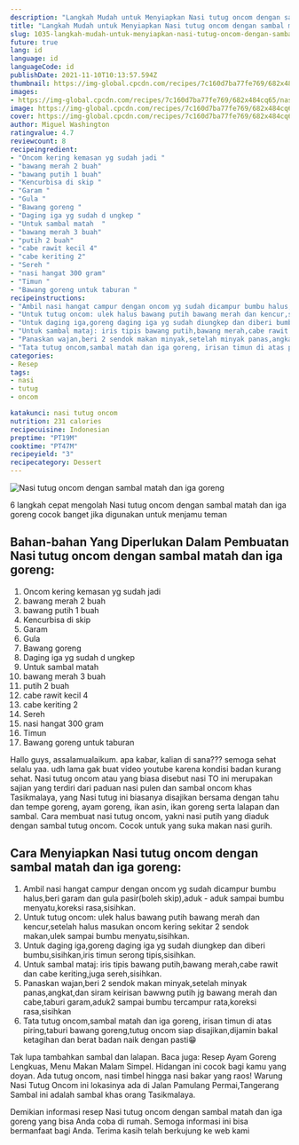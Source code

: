 ```yaml
---
description: "Langkah Mudah untuk Menyiapkan Nasi tutug oncom dengan sambal matah dan iga goreng yang Sempurna"
title: "Langkah Mudah untuk Menyiapkan Nasi tutug oncom dengan sambal matah dan iga goreng yang Sempurna"
slug: 1035-langkah-mudah-untuk-menyiapkan-nasi-tutug-oncom-dengan-sambal-matah-dan-iga-goreng-yang-sempurna
future: true
lang: id
language: id
languageCode: id
publishDate: 2021-11-10T10:13:57.594Z 
thumbnail: https://img-global.cpcdn.com/recipes/7c160d7ba77fe769/682x484cq65/nasi-tutug-oncom-dengan-sambal-matah-dan-iga-goreng-foto-resep-utama.png
images:
- https://img-global.cpcdn.com/recipes/7c160d7ba77fe769/682x484cq65/nasi-tutug-oncom-dengan-sambal-matah-dan-iga-goreng-foto-resep-utama.png
image: https://img-global.cpcdn.com/recipes/7c160d7ba77fe769/682x484cq65/nasi-tutug-oncom-dengan-sambal-matah-dan-iga-goreng-foto-resep-utama.png
cover: https://img-global.cpcdn.com/recipes/7c160d7ba77fe769/682x484cq65/nasi-tutug-oncom-dengan-sambal-matah-dan-iga-goreng-foto-resep-utama.png
author: Miguel Washington
ratingvalue: 4.7
reviewcount: 8
recipeingredient:
- "Oncom kering kemasan yg sudah jadi "
- "bawang merah 2 buah"
- "bawang putih 1 buah"
- "Kencurbisa di skip "
- "Garam "
- "Gula "
- "Bawang goreng "
- "Daging iga yg sudah d ungkep "
- "Untuk sambal matah  "
- "bawang merah 3 buah"
- "putih 2 buah"
- "cabe rawit kecil 4"
- "cabe keriting 2"
- "Sereh "
- "nasi hangat 300 gram"
- "Timun "
- "Bawang goreng untuk taburan "
recipeinstructions:
- "Ambil nasi hangat campur dengan oncom yg sudah dicampur bumbu halus,beri garam dan gula pasir(boleh skip),aduk - aduk sampai bumbu menyatu,koreksi rasa,sisihkan."
- "Untuk tutug oncom: ulek halus bawang putih bawang merah dan kencur,setelah halus masukan oncom kering sekitar 2 sendok makan,ulek sampai bumbu menyatu,sisihkan."
- "Untuk daging iga,goreng daging iga yg sudah diungkep dan diberi bumbu,sisihkan,iris timun serong tipis,sisihkan."
- "Untuk sambal mataj: iris tipis bawang putih,bawang merah,cabe rawit dan cabe keriting,juga sereh,sisihkan."
- "Panaskan wajan,beri 2 sendok makan minyak,setelah minyak panas,angkat,dan siram keirisan bawwng putih jg bawang merah dan cabe,taburi garam,aduk2 sampai bumbu tercampur rata,koreksi rasa,sisihkan"
- "Tata tutug oncom,sambal matah dan iga goreng, irisan timun di atas piring,taburi bawang goreng,tutug oncom siap disajikan,dijamin bakal ketagihan dan berat badan naik dengan pasti😁"
categories:
- Resep
tags:
- nasi
- tutug
- oncom

katakunci: nasi tutug oncom 
nutrition: 231 calories
recipecuisine: Indonesian
preptime: "PT19M"
cooktime: "PT47M"
recipeyield: "3"
recipecategory: Dessert
---
```



![Nasi tutug oncom dengan sambal matah dan iga goreng](https://img-global.cpcdn.com/recipes/7c160d7ba77fe769/682x484cq65/nasi-tutug-oncom-dengan-sambal-matah-dan-iga-goreng-foto-resep-utama.png)

6 langkah cepat mengolah  Nasi tutug oncom dengan sambal matah dan iga goreng cocok banget jika digunakan untuk menjamu teman

<!--inarticleads1-->

## Bahan-bahan Yang Diperlukan Dalam Pembuatan Nasi tutug oncom dengan sambal matah dan iga goreng:

1. Oncom kering kemasan yg sudah jadi 
1. bawang merah 2 buah
1. bawang putih 1 buah
1. Kencurbisa di skip 
1. Garam 
1. Gula 
1. Bawang goreng 
1. Daging iga yg sudah d ungkep 
1. Untuk sambal matah  
1. bawang merah 3 buah
1. putih 2 buah
1. cabe rawit kecil 4
1. cabe keriting 2
1. Sereh 
1. nasi hangat 300 gram
1. Timun 
1. Bawang goreng untuk taburan 

Hallo guys, assalamualaikum. apa kabar, kalian di sana??? semoga sehat selalu yaa. udh lama gak buat video youtube karena kondisi badan kurang sehat. Nasi tutug oncom atau yang biasa disebut nasi TO ini merupakan sajian yang terdiri dari paduan nasi pulen dan sambal oncom khas Tasikmalaya, yang Nasi tutug ini biasanya disajikan bersama dengan tahu dan tempe goreng, ayam goreng, ikan asin, ikan goreng serta lalapan dan sambal. Cara membuat nasi tutug oncom, yakni nasi putih yang diaduk dengan sambal tutug oncom. Cocok untuk yang suka makan nasi gurih. 

<!--inarticleads2-->

## Cara Menyiapkan Nasi tutug oncom dengan sambal matah dan iga goreng:

1. Ambil nasi hangat campur dengan oncom yg sudah dicampur bumbu halus,beri garam dan gula pasir(boleh skip),aduk - aduk sampai bumbu menyatu,koreksi rasa,sisihkan.
1. Untuk tutug oncom: ulek halus bawang putih bawang merah dan kencur,setelah halus masukan oncom kering sekitar 2 sendok makan,ulek sampai bumbu menyatu,sisihkan.
1. Untuk daging iga,goreng daging iga yg sudah diungkep dan diberi bumbu,sisihkan,iris timun serong tipis,sisihkan.
1. Untuk sambal mataj: iris tipis bawang putih,bawang merah,cabe rawit dan cabe keriting,juga sereh,sisihkan.
1. Panaskan wajan,beri 2 sendok makan minyak,setelah minyak panas,angkat,dan siram keirisan bawwng putih jg bawang merah dan cabe,taburi garam,aduk2 sampai bumbu tercampur rata,koreksi rasa,sisihkan
1. Tata tutug oncom,sambal matah dan iga goreng, irisan timun di atas piring,taburi bawang goreng,tutug oncom siap disajikan,dijamin bakal ketagihan dan berat badan naik dengan pasti😁


Tak lupa tambahkan sambal dan lalapan. Baca juga: Resep Ayam Goreng Lengkuas, Menu Makan Malam Simpel. Hidangan ini cocok bagi kamu yang doyan. Ada tutug oncom, nasi timbel hingga nasi bakar yang raos! Warung Nasi Tutug Oncom ini lokasinya ada di Jalan Pamulang Permai,Tangerang Sambal ini adalah sambal khas orang Tasikmalaya. 

Demikian informasi  resep Nasi tutug oncom dengan sambal matah dan iga goreng   yang bisa Anda coba di rumah. Semoga informasi ini bisa bermanfaat bagi Anda. Terima kasih telah berkujung ke web kami
